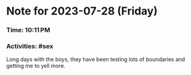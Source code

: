 # Note for 2023-07-28 (Friday)
### Time: 10:11 PM
### Activities: #sex

Long days with the boys, they have been testing lots of boundaries and getting me to yell more.
